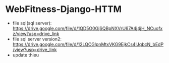 # WebFitness-Django-HTTM
- file sql(sql server): https://drive.google.com/file/d/1QD5O0GjSQBpNXVrU67A4j4jH_NCuofxz/view?usp=drive_link
- file sql server version2: https://drive.google.com/file/d/12LQCGlpnMtxVKG9EjkCs4IJqbcN_bEdP/view?usp=drive_link
- update thieu
